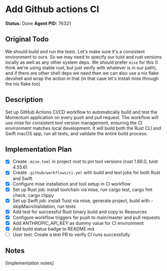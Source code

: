 # Add Github actions CI
**Status:** Done
**Agent PID:** 76321

## Original Todo
We should build and run the tests. Let's make sure it's a consistent environment to ours. So we may need to specify our tuist and rust versions locally as well as any other system deps. We should prefer `mise` for this (I think we're using stable rust, but just verify with whatever is in our path), and if there are other shell deps we need then we can also use a nix flake devshell and wrap the action in that (in that case let's install mise through the nix flake too)

## Description
Set up GitHub Actions CI/CD workflow to automatically build and test the Momentum application on every push and pull request. The workflow will use mise for consistent tool version management, ensuring the CI environment matches local development. It will build both the Rust CLI and Swift macOS app, run all tests, and validate the entire build process.

## Implementation Plan
- [x] Create `.mise.toml` in project root to pin tool versions (rust 1.88.0, tuist 4.55.6)
- [x] Create `.github/workflows/ci.yml` with build and test jobs for both Rust and Swift
- [x] Configure mise installation and tool setup in CI workflow
- [x] Set up Rust job: install toolchain via mise, run cargo test, cargo fmt check, cargo clippy
- [x] Set up Swift job: install Tuist via mise, generate project, build with -skipMacroValidation, run tests
- [x] Add test for successful Rust binary build and copy to Resources
- [x] Configure workflow triggers for push to main/master and pull requests
- [x] Add ANTHROPIC_API_KEY as dummy value for CI environment
- [x] Add build status badge to README.md
- [ ] User test: Create a test PR to verify CI runs successfully

## Notes
[Implementation notes]